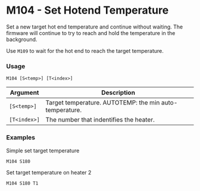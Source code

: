 <!--
Copyright (C) 2016,2017  Kevin O'Connor <kevin@koconnor.net>

This file may be distributed under the terms of the GNU GPLv3 license.

based on Marlin Firmware Documentation.
Copyright (C) 2016, 2017 MarlinFirmware [https://github.com/MarlinFirmware/Marlin]
-->

# M104 - Set Hotend Temperature

Set a new target hot end temperature and continue without waiting. The firmware will continue to try to reach and hold the temperature in the background.

Use `M109` to wait for the hot end to reach the target temperature.


### Usage

``` M104 [S<temp>] [T<index>] ```

| Argument      | Description |
| ------------ | ----------- |
| `[S<temp>]`  | Target temperature. AUTOTEMP: the min auto-temperature. |
| `[T<index>]` | The number that indentifies the heater. |


### Examples

Simple set target temperature

```M104 S180```

Set target temperature on heater 2

```M104 S180 T1```

